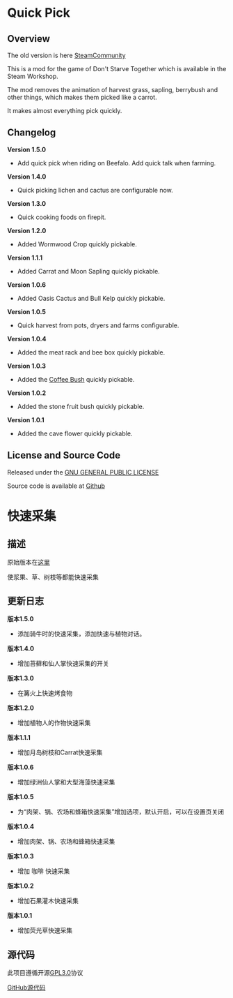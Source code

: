 # Quick Pick

## Overview

The old version is here [SteamCommunity](https://steamcommunity.com/sharedfiles/filedetails/?id=501385076)

This is a mod for the game of Don't Starve Together which is available in the Steam Workshop. 

The mod removes the animation of harvest grass, sapling, berrybush and other things, which makes them picked like a carrot.

It makes almost everything pick quickly.

## Changelog

**Version 1.5.0**

- Add quick pick when riding on Beefalo. Add quick talk when farming.

**Version 1.4.0**

- Quick picking lichen and cactus are configurable now.

**Version 1.3.0**

- Quick cooking foods on firepit.

**Version 1.2.0**

- Added Wormwood Crop quickly pickable.

**Version 1.1.1**

- Added Carrat and Moon Sapling quickly pickable.

**Version 1.0.6**

- Added Oasis Cactus and Bull Kelp quickly pickable.

**Version 1.0.5**

- Quick harvest from pots, dryers and farms configurable.

**Version 1.0.4**

- Added the meat rack and bee box quickly pickable.

**Version 1.0.3**

- Added the [Coffee Bush](https://steamcommunity.com/sharedfiles/filedetails/?id=1463489316) quickly pickable.

**Version 1.0.2**

- Added the stone fruit bush quickly pickable.

**Version 1.0.1**

- Added the cave flower quickly pickable.

## License and Source Code

Released under the [GNU GENERAL PUBLIC LICENSE](https://www.gnu.org/licenses/gpl-3.0.en.html)

Source code is available at [Github](https://github.com/46319943/dst-mod-quick-pick)



# 快速采集

## 描述
原始版本在[这里](https://steamcommunity.com/sharedfiles/filedetails/?id=501385076)

使浆果、草、树枝等都能快速采集

## 更新日志

**版本1.5.0**
- 添加骑牛时的快速采集，添加快速与植物对话。

**版本1.4.0**
- 增加苔藓和仙人掌快速采集的开关

**版本1.3.0**
- 在篝火上快速烤食物

**版本1.2.0**
- 增加植物人的作物快速采集

**版本1.1.1**
- 增加月岛树枝和Carrat快速采集

**版本1.0.6**
- 增加绿洲仙人掌和大型海藻快速采集

**版本1.0.5**
- 为“肉架、锅、农场和蜂箱快速采集”增加选项，默认开启，可以在设置页关闭

**版本1.0.4**
- 增加肉架、锅、农场和蜂箱快速采集

**版本1.0.3**
- 增加 咖啡 快速采集

**版本1.0.2**
- 增加石果灌木快速采集

**版本1.0.1**
- 增加荧光草快速采集

## 源代码

此项目遵循开源[GPL3.0](www.gnu.org)协议

[GitHub源代码](https://github.com/46319943/dst-mod-quick-pick)